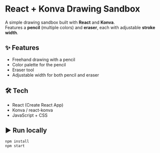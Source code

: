 # React + Konva Drawing Sandbox

A simple drawing sandbox built with **React** and **Konva**.  
Features a **pencil** (multiple colors) and **eraser**, each with adjustable **stroke width**.

## ✨ Features
- Freehand drawing with a pencil
- Color palette for the pencil
- Eraser tool
- Adjustable width for both pencil and eraser

## 🛠 Tech
- React (Create React App)
- Konva / react-konva
- JavaScript + CSS

## ▶️ Run locally
```bash
npm install
npm start

